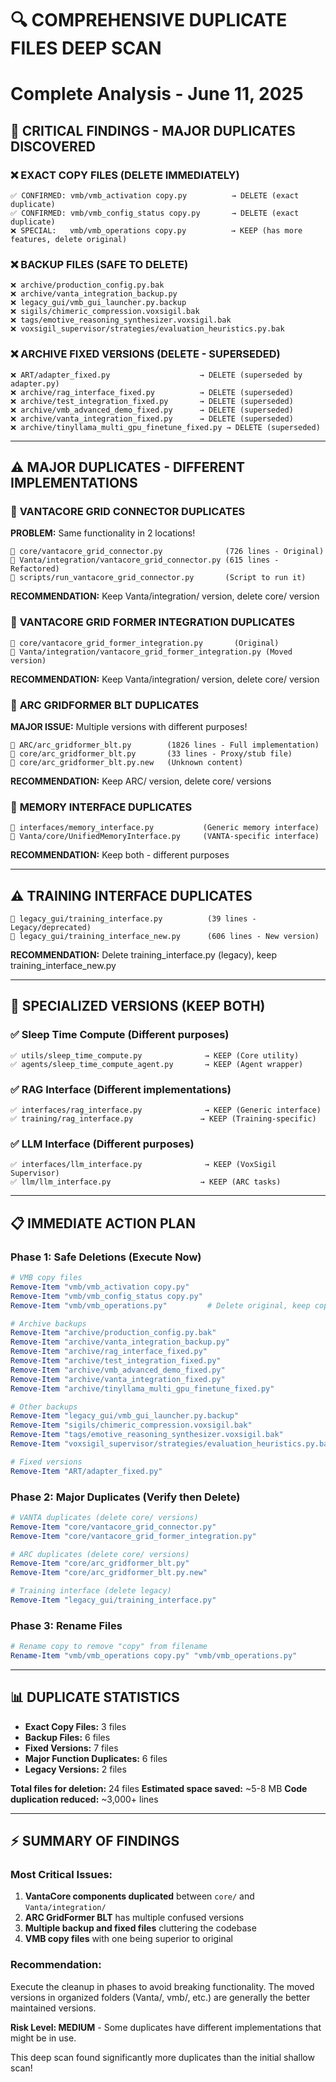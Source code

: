 # 🔍 COMPREHENSIVE DUPLICATE FILES DEEP SCAN
# Complete Analysis - June 11, 2025

## 🚨 **CRITICAL FINDINGS - MAJOR DUPLICATES DISCOVERED**

### ❌ **EXACT COPY FILES (DELETE IMMEDIATELY)**
```
✅ CONFIRMED: vmb/vmb_activation copy.py          → DELETE (exact duplicate)
✅ CONFIRMED: vmb/vmb_config_status copy.py       → DELETE (exact duplicate)  
❌ SPECIAL:   vmb/vmb_operations copy.py          → KEEP (has more features, delete original)
```

### ❌ **BACKUP FILES (SAFE TO DELETE)**
```
❌ archive/production_config.py.bak
❌ archive/vanta_integration_backup.py
❌ legacy_gui/vmb_gui_launcher.py.backup
❌ sigils/chimeric_compression.voxsigil.bak
❌ tags/emotive_reasoning_synthesizer.voxsigil.bak
❌ voxsigil_supervisor/strategies/evaluation_heuristics.py.bak
```

### ❌ **ARCHIVE FIXED VERSIONS (DELETE - SUPERSEDED)**
```
❌ ART/adapter_fixed.py                    → DELETE (superseded by adapter.py)
❌ archive/rag_interface_fixed.py          → DELETE (superseded)
❌ archive/test_integration_fixed.py       → DELETE (superseded)
❌ archive/vmb_advanced_demo_fixed.py      → DELETE (superseded)
❌ archive/vanta_integration_fixed.py      → DELETE (superseded)
❌ archive/tinyllama_multi_gpu_finetune_fixed.py → DELETE (superseded)
```

---

## ⚠️ **MAJOR DUPLICATES - DIFFERENT IMPLEMENTATIONS**

### 🔄 **VANTACORE GRID CONNECTOR DUPLICATES**
**PROBLEM:** Same functionality in 2 locations!
```
📄 core/vantacore_grid_connector.py              (726 lines - Original)
📄 Vanta/integration/vantacore_grid_connector.py (615 lines - Refactored)
📄 scripts/run_vantacore_grid_connector.py       (Script to run it)
```
**RECOMMENDATION:** Keep Vanta/integration/ version, delete core/ version

### 🔄 **VANTACORE GRID FORMER INTEGRATION DUPLICATES**
```
📄 core/vantacore_grid_former_integration.py       (Original)
📄 Vanta/integration/vantacore_grid_former_integration.py (Moved version)
```
**RECOMMENDATION:** Keep Vanta/integration/ version, delete core/ version

### 🔄 **ARC GRIDFORMER BLT DUPLICATES**
**MAJOR ISSUE:** Multiple versions with different purposes!
```
📄 ARC/arc_gridformer_blt.py        (1826 lines - Full implementation)
📄 core/arc_gridformer_blt.py       (33 lines - Proxy/stub file)
📄 core/arc_gridformer_blt.py.new   (Unknown content)
```
**RECOMMENDATION:** Keep ARC/ version, delete core/ versions

### 🔄 **MEMORY INTERFACE DUPLICATES**
```
📄 interfaces/memory_interface.py           (Generic memory interface)
📄 Vanta/core/UnifiedMemoryInterface.py     (VANTA-specific interface)
```
**RECOMMENDATION:** Keep both - different purposes

---

## ⚠️ **TRAINING INTERFACE DUPLICATES**
```
📄 legacy_gui/training_interface.py          (39 lines - Legacy/deprecated)
📄 legacy_gui/training_interface_new.py      (606 lines - New version)
```
**RECOMMENDATION:** Delete training_interface.py (legacy), keep training_interface_new.py

---

## 🔧 **SPECIALIZED VERSIONS (KEEP BOTH)**
### ✅ **Sleep Time Compute (Different purposes)**
```
✅ utils/sleep_time_compute.py              → KEEP (Core utility)
✅ agents/sleep_time_compute_agent.py       → KEEP (Agent wrapper)
```

### ✅ **RAG Interface (Different implementations)**
```
✅ interfaces/rag_interface.py              → KEEP (Generic interface)
✅ training/rag_interface.py               → KEEP (Training-specific)
```

### ✅ **LLM Interface (Different purposes)**
```
✅ interfaces/llm_interface.py              → KEEP (VoxSigil Supervisor)
✅ llm/llm_interface.py                    → KEEP (ARC tasks)
```

---

## 📋 **IMMEDIATE ACTION PLAN**

### **Phase 1: Safe Deletions (Execute Now)**
```powershell
# VMB copy files
Remove-Item "vmb/vmb_activation copy.py"
Remove-Item "vmb/vmb_config_status copy.py"
Remove-Item "vmb/vmb_operations.py"         # Delete original, keep copy

# Archive backups
Remove-Item "archive/production_config.py.bak"
Remove-Item "archive/vanta_integration_backup.py"
Remove-Item "archive/rag_interface_fixed.py"
Remove-Item "archive/test_integration_fixed.py"
Remove-Item "archive/vmb_advanced_demo_fixed.py"
Remove-Item "archive/vanta_integration_fixed.py"
Remove-Item "archive/tinyllama_multi_gpu_finetune_fixed.py"

# Other backups
Remove-Item "legacy_gui/vmb_gui_launcher.py.backup"
Remove-Item "sigils/chimeric_compression.voxsigil.bak"
Remove-Item "tags/emotive_reasoning_synthesizer.voxsigil.bak"
Remove-Item "voxsigil_supervisor/strategies/evaluation_heuristics.py.bak"

# Fixed versions
Remove-Item "ART/adapter_fixed.py"
```

### **Phase 2: Major Duplicates (Verify then Delete)**
```powershell
# VANTA duplicates (delete core/ versions)
Remove-Item "core/vantacore_grid_connector.py"
Remove-Item "core/vantacore_grid_former_integration.py"

# ARC duplicates (delete core/ versions)
Remove-Item "core/arc_gridformer_blt.py"
Remove-Item "core/arc_gridformer_blt.py.new"

# Training interface (delete legacy)
Remove-Item "legacy_gui/training_interface.py"
```

### **Phase 3: Rename Files**
```powershell
# Rename copy to remove "copy" from filename
Rename-Item "vmb/vmb_operations copy.py" "vmb/vmb_operations.py"
```

---

## 📊 **DUPLICATE STATISTICS**

- **Exact Copy Files:** 3 files
- **Backup Files:** 6 files  
- **Fixed Versions:** 7 files
- **Major Function Duplicates:** 6 files
- **Legacy Versions:** 2 files

**Total files for deletion:** 24 files
**Estimated space saved:** ~5-8 MB
**Code duplication reduced:** ~3,000+ lines

---

## ⚡ **SUMMARY OF FINDINGS**

### **Most Critical Issues:**
1. **VantaCore components duplicated** between `core/` and `Vanta/integration/`
2. **ARC GridFormer BLT** has multiple confused versions
3. **Multiple backup and fixed files** cluttering the codebase
4. **VMB copy files** with one being superior to original

### **Recommendation:**
Execute the cleanup in phases to avoid breaking functionality. The moved versions in organized folders (Vanta/, vmb/, etc.) are generally the better maintained versions.

**Risk Level: MEDIUM** - Some duplicates have different implementations that might be in use.

This deep scan found significantly more duplicates than the initial shallow scan!
